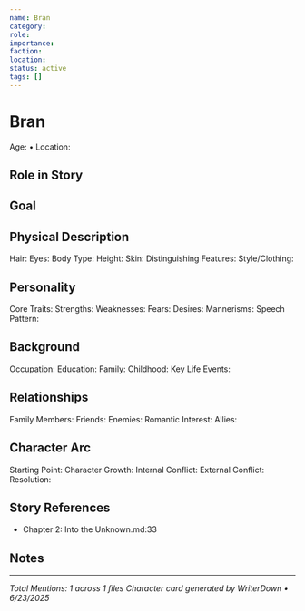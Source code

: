```yaml
---
name: Bran
category: 
role: 
importance: 
faction: 
location: 
status: active
tags: []
---
```


# Bran
Age: • Location: 

## Role in Story


## Goal


## Physical Description
Hair: 
Eyes: 
Body Type: 
Height: 
Skin: 
Distinguishing Features: 
Style/Clothing: 

## Personality
Core Traits: 
Strengths: 
Weaknesses: 
Fears: 
Desires: 
Mannerisms: 
Speech Pattern: 

## Background
Occupation: 
Education: 
Family: 
Childhood: 
Key Life Events: 

## Relationships
Family Members: 
Friends: 
Enemies: 
Romantic Interest: 
Allies: 

## Character Arc
Starting Point: 
Character Growth: 
Internal Conflict: 
External Conflict: 
Resolution: 

## Story References

- Chapter 2: Into the Unknown.md:33

## Notes


---

*Total Mentions: 1 across 1 files*
*Character card generated by WriterDown • 6/23/2025*
